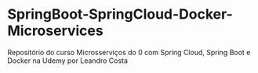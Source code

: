# SpringBoot-SpringCloud-Docker-Microservices
Repositório do curso Microsserviços do 0 com Spring Cloud, Spring Boot e Docker na Udemy por Leandro Costa
